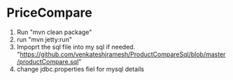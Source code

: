 # PriceCompare

1. Run "mvn clean package"
2. run "mvn jetty:run"
3. Impoprt the sql file into my sql if needed. "https://github.com/venkateshjramesh/ProductCompareSql/blob/master/productCompare.sql"
4. change jdbc.properties fiel for mysql details